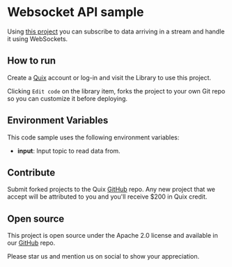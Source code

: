 # Websocket API sample

Using [this project](https://github.com/quixio/quix-library/tree/main/javascript/destinations) you can subscribe to data arriving in a stream and handle it using WebSockets.

## How to run

Create a [Quix](https://portal.platform.quix.ai/self-sign-up?xlink=github) account or log-in and visit the Library to use this project.

Clicking `Edit code` on the library item, forks the project to your own Git repo so you can customize it before deploying.

## Environment Variables

This code sample uses the following environment variables:

- **input**: Input topic to read data from.

## Contribute

Submit forked projects to the Quix [GitHub](https://github.com/quixio/quix-library) repo. Any new project that we accept will be attributed to you and you'll receive $200 in Quix credit.

## Open source

This project is open source under the Apache 2.0 license and available in our [GitHub](https://github.com/quixio/quix-library) repo.

Please star us and mention us on social to show your appreciation.

